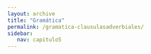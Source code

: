 ```yaml
---
layout: archive
title: "Gramática"
permalink: /gramatica-clausulasadverbiales/
sidebar:
   nav: capitulo5
---
```

